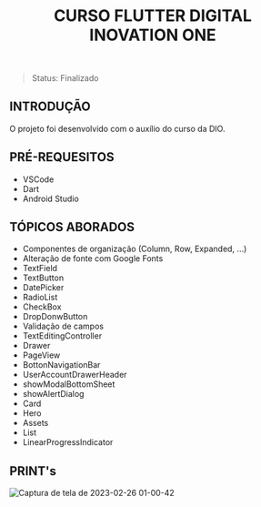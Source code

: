 <h1 align='center'> CURSO FLUTTER DIGITAL INOVATION ONE </h1>

<br>

> Status: Finalizado

## INTRODUÇÃO

O projeto foi desenvolvido com o auxílio do curso da DIO.

## PRÉ-REQUESITOS

- VSCode
- Dart
- Android Studio


## TÓPICOS ABORADOS

- Componentes de organização (Column, Row, Expanded, ...)
- Alteração de fonte com Google Fonts
- TextField
- TextButton
- DatePicker
- RadioList
- CheckBox
- DropDonwButton
- Validação de campos
- TextEditingController
- Drawer
- PageView
- BottonNavigationBar
- UserAccountDrawerHeader
- showModalBottomSheet
- showAlertDialog
- Card
- Hero
- Assets
- List
- LinearProgressIndicator


## PRINT's

![Captura de tela de 2023-02-26 01-00-42](https://user-images.githubusercontent.com/107438747/221392174-00676ecd-a62e-4b67-82a8-568673b07759.png)

